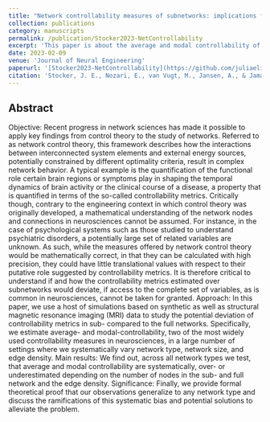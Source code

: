```yaml
---
title: "Network controllability measures of subnetworks: implications for neurosciences"
collection: publications
category: manuscripts
permalink: /publication/Stocker2023-NetControllability
excerpt: 'This paper is about the average and modal controllability of subnetworks.'
date: 2023-02-09
venue: 'Journal of Neural Engineering'
paperurl: '[Stocker2023-NetControllability](https://github.com/juliaelina/elina-stocker/blob/master/files/Stocker_2023_J._Neural_Eng._20_016044.pdf)'
citation: 'Stocker, J. E., Nozari, E., van Vugt, M., Jansen, A., & Jamalabadi, H. (2023). Network controllability measures of subnetworks: implications for neurosciences. Journal of Neural Engineering, 20(1), 016044.'
---
```


## Abstract
Objective: Recent progress in network sciences has made it possible to apply key findings from control theory to the study of networks. Referred to as network control theory, this framework describes how the interactions between interconnected system elements and external energy sources, potentially constrained by different optimality criteria, result in complex network behavior. A typical example is the quantification of the functional role certain brain regions or symptoms play in shaping the temporal dynamics of brain activity or the clinical course of a disease, a property that is quantified in terms of the so-called controllability metrics. Critically though, contrary to the engineering context in which control theory was originally developed, a mathematical understanding of the network nodes and connections in neurosciences cannot be assumed. For instance, in the case of psychological systems such as those studied to understand psychiatric disorders, a potentially large set of related variables are unknown. As such, while the measures offered by network control theory would be mathematically correct, in that they can be calculated with high precision, they could have little translational values with respect to their putative role suggested by controllability metrics. It is therefore critical to understand if and how the controllability metrics estimated over subnetworks would deviate, if access to the complete set of variables, as is common in neurosciences, cannot be taken for granted. Approach: In this paper, we use a host of simulations based on synthetic as well as structural magnetic resonance imaging (MRI) data to study the potential deviation of controllability metrics in sub- compared to the full networks. Specifically, we estimate average- and modal-controllability, two of the most widely used controllability measures in neurosciences, in a large number of settings where we systematically vary network type, network size, and edge density. Main results: We find out, across all network types we test, that average and modal controllability are systematically, over- or underestimated depending on the number of nodes in the sub- and full network and the edge density. Significance: Finally, we provide formal theoretical proof that our observations generalize to any network type and discuss the ramifications of this systematic bias and potential solutions to alleviate the problem.
